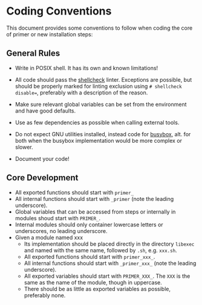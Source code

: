 # Coding Conventions

This document provides some conventions to follow when coding the core of primer
or new installation steps:

## General Rules

+ Write in POSIX shell. It has its own and known limitations!
+ All code should pass the [shellcheck] linter. Exceptions are possible, but
  should be properly marked for linting exclusion using `# shellcheck disable=`,
  preferably with a description of the reason.
+ Make sure relevant global variables can be set from the environment and have
  good defaults.
+ Use as few dependencies as possible when calling external tools.
+ Do not expect GNU utilities installed, instead code for [busybox], alt. for
  both when the busybox implementation would be more complex or slower.
+ Document your code!

  [shellcheck]: https://www.shellcheck.net/
  [busybox]: https://busybox.net/

## Core Development

+ All exported functions should start with `primer_`
+ All internal functions should start with `_primer` (note the leading
  underscore).
+ Global variables that can be accessed from steps or internally in modules
  shoud start with `PRIMER_`.
+ Internal modules should only container lowercase letters or underscores, no
  leading underscore.
+ Given a module named xxx
  + Its implementation should be placed directly in the directory `libexec` and
    named with the same name, followed by `.sh`, e.g. `xxx.sh`.
  + All exported functions should start with `primer_xxx_`.
  + All internal functions should start with `_primer_xxx_` (note the leading
    underscore).
  + All exported variables should start with `PRIMER_XXX_`. The `XXX` is the
    same as the name of the module, though in uppercase.
  + There should be as little as exported variables as possible, preferably
    none.
